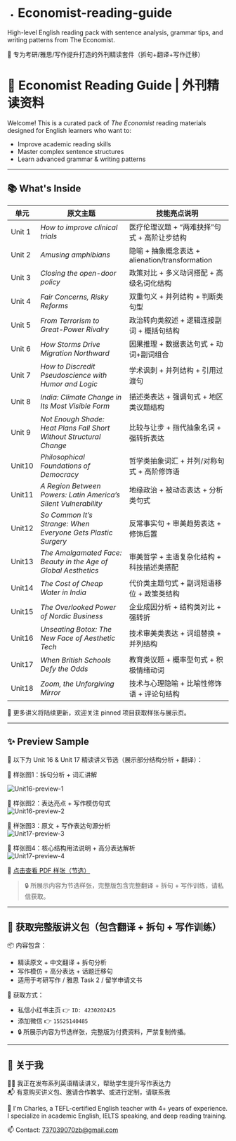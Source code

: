 - # Economist-reading-guide
High-level English reading pack with sentence analysis, grammar tips, and writing patterns from The Economist.

📘 专为考研/雅思/写作提升打造的外刊精读套件（拆句+翻译+写作迁移）
# 🧠 Economist Reading Guide | 外刊精读资料

Welcome! This is a curated pack of *The Economist* reading materials designed for English learners who want to:
- Improve academic reading skills
- Master complex sentence structures
- Learn advanced grammar & writing patterns

---


## 📚 What's Inside

| 单元   | 原文主题                                                                                   | 技能亮点说明                                      |
|--------|--------------------------------------------------------------------------------------------|---------------------------------------------------|
| Unit 1 | *How to improve clinical trials*                                                           | 医疗伦理议题 + “两难抉择”句式 + 高阶让步结构       |
| Unit 2 | *Amusing amphibians*                                                                       | 隐喻 + 抽象概念表达 + alienation/transformation   |
| Unit 3 | *Closing the open-door policy*                                                              | 政策对比 + 多义动词搭配 + 高级名词化结构          |
| Unit 4 | *Fair Concerns, Risky Reforms*                                                              | 双重句义 + 并列结构 + 判断类句型                  |
| Unit 5 | *From Terrorism to Great-Power Rivalry*                                                    | 政治转向类叙述 + 逻辑连接副词 + 概括句结构         |
| Unit 6 | *How Storms Drive Migration Northward*                                                     | 因果推理 + 数据表达句式 + 动词+副词组合            |
| Unit 7 | *How to Discredit Pseudoscience with Humor and Logic*                                      | 学术讽刺 + 并列结构 + 引用过渡句                  |
| Unit 8 | *India: Climate Change in Its Most Visible Form*                                           | 描述类表达 + 强调句式 + 地区类议题结构             |
| Unit 9 | *Not Enough Shade: Heat Plans Fall Short Without Structural Change*                        | 比较与让步 + 指代抽象名词 + 强转折表达             |
| Unit10 | *Philosophical Foundations of Democracy*                                                   | 哲学类抽象词汇 + 并列/对称句式 + 高阶修饰语        |
| Unit11 | *A Region Between Powers: Latin America’s Silent Vulnerability*                            | 地缘政治 + 被动态表达 + 分析类句式                 |
| Unit12 | *So Common It’s Strange: When Everyone Gets Plastic Surgery*                               | 反常事实句 + 审美趋势表达 + 修饰后置               |
| Unit13 | *The Amalgamated Face: Beauty in the Age of Global Aesthetics*                             | 审美哲学 + 主语复杂化结构 + 科技描述类搭配         |
| Unit14 | *The Cost of Cheap Water in India*                                                         | 代价类主题句式 + 副词短语移位 + 政策类结构         |
| Unit15 | *The Overlooked Power of Nordic Business*                                                  | 企业成因分析 + 结构类对比 + 强转折                 |
| Unit16 | *Unseating Botox: The New Face of Aesthetic Tech*                                          | 技术审美类表达 + 词组替换 + 并列结构               |
| Unit17 | *When British Schools Defy the Odds*                                                       | 教育类议题 + 概率型句式 + 积极情绪动词             |
| Unit18 | *Zoom, the Unforgiving Mirror*                                                             | 技术与心理隐喻 + 比喻性修饰语 + 评论句结构         |

📌 更多讲义将陆续更新，欢迎关注 pinned 项目获取样张与展示页。


---

## ✨ Preview Sample

🧾 以下为 Unit 16 & Unit 17 精读讲义节选（展示部分结构分析 + 翻译）：

📌 样张图1：拆句分析 + 词汇讲解 

![Unit16-preview-1](./samples/unit16-preview-1.png)

📌 样张图2：表达亮点 + 写作模仿句式  
![Unit16-preview-2](./samples/unit16-preview-2.png)

📌 样张图3：原文 + 写作表达句源分析  
![Unit17-preview-3](./samples/unit17-preview-3.png)

📌 样张图4：核心结构用法说明 + 高分表达解析  
![Unit17-preview-4](./samples/unit17-preview-4.png)

📎 [点击查看 PDF 样张（节选）](./samples/unit1-preview.pdf)

> 🔒 所展示内容为节选样张，完整版包含完整翻译 + 拆句 + 写作训练，请私信获取。
---

## 🛒 获取完整版讲义包（包含翻译 + 拆句 + 写作训练）

📦 内容包含：
- 精读原文 + 中文翻译 + 拆句分析
- 写作模仿 + 高分表达 + 话题迁移句
- 适用于考研写作 / 雅思 Task 2 / 留学申请文书

📲 获取方式：
- 私信小红书主页 👉 `ID: 4230202425`
- 添加微信 👉 `15525140485`
- 🔒 所展示内容为节选样张，完整版为付费资料，严禁复制传播。
---

## 📌 关于我
🧑‍🏫 我正在发布系列英语精读讲义，帮助学生提升写作表达力  
📬 有意购买讲义包、邀请合作教学、或进行定制，请联系我

👋 I'm Charles, a TEFL-certified English teacher with 4+ years of experience.  
I specialize in academic English, IELTS speaking, and deep reading training.

📫 Contact: 737039070zb@gmail.com

